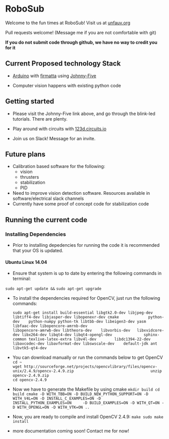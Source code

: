 # RoboSub

Welcome to the fun times at RoboSub! Visit us at [unfauv.org](http://unfauv.org)

Pull requests welcome! (Message me if you are not comfortable with git)

**If you do not submit code through github, we have no way to credit you for it**

## Current Proposed technology Stack

- [Arduino](https://www.arduino.cc/) with [firmatta](https://www.arduino.cc/en/Reference/Firmata) using [Johnny-Five](https://github.com/rwaldron/johnny-five)

- Computer vision happens with existing python code

## Getting started

- Please visit the Johnny-Five link above, and go through the blink-led tutorials. There are plenty.
- Play around with circuits with [123d.circuits.io](https://123d.circuits.io/lab)

- Join us on Slack! Message for an invite.

## Future plans

- Calibration based software for the following:
  - vision
  - thrusters
  - stabilization
  - PID
- Need to improve vision detection software. Resources available in software/electrical slack channels
- Currently have some proof of concept code for stabilization code

## Running the current code

### Installing Dependencies 

 - Prior to installing depedencies for running the code it is recommended that your OS is updated. 
 
 #### Ubuntu Linux 14.04 

  - Ensure that system is up to date by entering the following commands in terminal: 

  `sudo apt-get update &&`
   `sudo apt-get upgrade`

  - To install the dependencies required for OpenCV, just run the following commands:

    `sudo apt-get install build-essential libgtk2.0-dev libjpeg-dev libtiff4-dev libjasper-dev libopenexr-dev cmake             python-dev    python-numpy python-tk libtbb-dev libeigen3-dev yasm libfaac-dev libopencore-amrnb-dev                        libopencore-amrwb-dev libtheora-dev    libvorbis-dev   libxvidcore-dev libx264-dev libqt4-dev libqt4-opengl-dev              sphinx-common texlive-latex-extra libv4l-dev        libdc1394-22-dev libavcodec-dev libavformat-dev libswscale-dev    default-jdk ant libvtk5-qt4-dev`

  - You can download manually or run the commands below to get OpenCV
    `cd ~                                                                                                                        wget http://sourceforge.net/projects/opencvlibrary/files/opencv-unix/2.4.9/opencv-2.4.9.zip                                  unzip opencv-2.4.9.zip                                                                                                       cd opencv-2.4.9`

  - Now we have to generate the Makefile by using cmake
     `mkdir build cd build cmake -D WITH_TBB=ON -D BUILD_NEW_PYTHON_SUPPORT=ON -D WITH_V4L=ON -D INSTALL_C_EXAMPLES=ON -D         INSTALL_PYTHON_EXAMPLES=ON     -D BUILD_EXAMPLES=ON -D WITH_QT=ON -D WITH_OPENGL=ON -D WITH_VTK=ON .. `

  - Now, you are ready to compile and install OpenCV 2.4.9:
    `make sudo make install`



- more documentation coming soon! Contact me for now!
